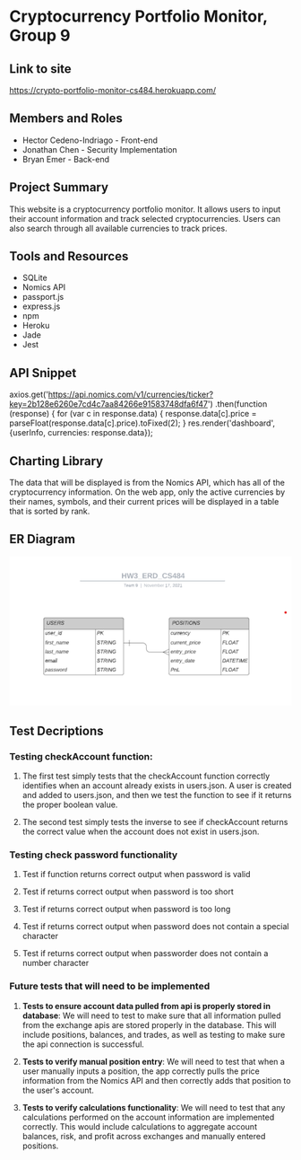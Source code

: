 # Cryptocurrency Portfolio Monitor, Group 9

## Link to site
https://crypto-portfolio-monitor-cs484.herokuapp.com/

## Members and Roles
* Hector Cedeno-Indriago - Front-end
* Jonathan Chen - Security Implementation
* Bryan Emer - Back-end

## Project Summary
This website is a cryptocurrency portfolio monitor. It allows users to input their account information and track selected cryptocurrencies. Users can also search through all available
currencies to track prices.

## Tools and Resources
* SQLite
* Nomics API
* passport.js
* express.js
* npm
* Heroku
* Jade
* Jest

## API Snippet
axios.get('https://api.nomics.com/v1/currencies/ticker?key=2b128e6260e7cd4c7aa84266e91583748dfa6f47')
    .then(function (response) {
        for (var c in response.data) {
            response.data[c].price = parseFloat(response.data[c].price).toFixed(2);
        }
        res.render('dashboard', {userInfo, currencies: response.data});

## Charting Library
The data that will be displayed is from the Nomics API, which has all of the cryptocurrency information. On the web app, only the active currencies by their names, symbols, and their current prices will be displayed in a table that is sorted by rank.

## ER Diagram
![ER Diagram](erd.png?raw=true "ER Diagram")

## Test Decriptions

### Testing checkAccount function:
1. The first test simply tests that the checkAccount function correctly identifies when an account already exists in users.json. A user is created and added to users.json, and then we test the function to see if it returns the proper boolean value.

2. The second test simply tests the inverse to see if checkAccount returns the correct value when the account does not exist in users.json.


### Testing check password functionality
1. Test if function returns correct output when password is valid

2. Test if returns correct output when password is too short

3. Test if returns correct output when password is too long

4. Test if returns correct output when password does not contain a special character

5. Test if returns correct output when passworder does not contain a number character

### Future tests that will need to be implemented

1. **Tests to ensure account data pulled from api is properly stored in database**: We will need to test to make sure that all information pulled from the exchange apis are stored properly in the database. This will include positions, balances, and trades, as well as testing to make sure the api connection is successful.

2. **Tests to verify manual position entry**: We will need to test that when a user manually inputs a position, the app correctly pulls the price information from the Nomics API and then correctly adds that position to the user's account.

3. **Tests to verify calculations functionality**: We will need to test that any calculations performed on the account information are implemented correctly. This would include calculations to aggregate account balances, risk, and profit across exchanges and manually entered positions.